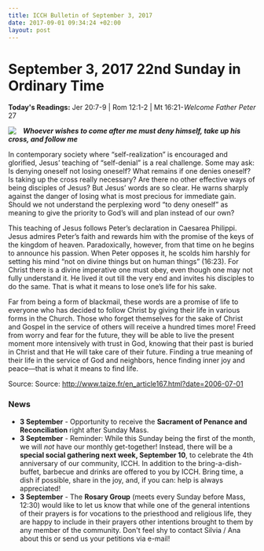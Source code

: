 ```yaml
---
title: ICCH Bulletin of September 3, 2017
date: 2017-09-01 09:34:24 +02:00
layout: post
---
```


# September 3, 2017 22nd Sunday in Ordinary Time
<span style="float: right"><em>Welcome Father Peter</em></span>
**Today's Readings:** Jer 20:7-9 | Rom 12:1-2 | Mt 16:21-27


<img style="float: left; margin-right: 1em;" src="http://hermanasmisioneras.files.wordpress.com/2011/08/carryingcross2.jpg">

***Whoever wishes to come after me must deny himself, take up his cross, and follow me***

In contemporary society where “self-realization” is encouraged and glorified, Jesus’ teaching of “self-denial” is a real challenge. Some may ask: Is denying oneself not losing oneself? What remains if one denies oneself? Is taking up the cross really necessary? Are there no other effective ways of being disciples of Jesus? But Jesus’ words are so clear. He warns sharply against the danger of losing what is most precious for immediate gain. Should we not understand the perplexing word “to deny oneself” as meaning to give the priority to God’s will and plan instead of our own?

This teaching of Jesus follows Peter’s declaration in Caesarea Philippi. Jesus admires Peter’s faith and rewards him with the promise of the keys of the kingdom of heaven. Paradoxically, however, from that time on he begins to announce his passion. When Peter opposes it, he scolds him harshly for setting his mind “not on divine things but on human things” (16:23). For Christ there is a divine imperative one must obey, even though one may not fully understand it. He lived it out till the very end and invites his disciples to do the same. That is what it means to lose one’s life for his sake.

Far from being a form of blackmail, these words are a promise of life to everyone who has decided to follow Christ by giving their life in various forms in the Church. Those who forget themselves for the sake of Christ and Gospel in the service of others will receive a hundred times more! Freed from worry and fear for the future, they will be able to live the present moment more intensively with trust in God, knowing that their past is buried in Christ and that He will take care of their future. Finding a true meaning of their life in the service of God and neighbors, hence finding inner joy and peace—that is what it means to find life.

Source: Source: http://www.taize.fr/en_article167.html?date=2006-07-01

### News 

* **3 September** - Opportunity to receive the **Sacrament of Penance and Reconciliation** right after Sunday Mass.
* **3 September** - Reminder: While this Sunday being the first of the month, we will *not* have our monthly get-together!
Instead, there will be a **special social gathering next week, September 10**, to celebrate the 4th anniversary of our community, ICCH. In addition to the bring-a-dish-buffet, barbecue and drinks are offered to you by ICCH. Bring time, a dish if possible, share in the joy, and, if you can: help is always appreciated!
* **3 September** - The **Rosary Group** (meets every Sunday before Mass, 12:30) would like to let us know that while one of the general intentions of their prayers is for vocations to the priesthood and religious life, they are happy to include in their prayers other intentions brought to them by any member of the community. Don't feel shy to contact Silvia / Ana about this or send us your petitions via e-mail!

